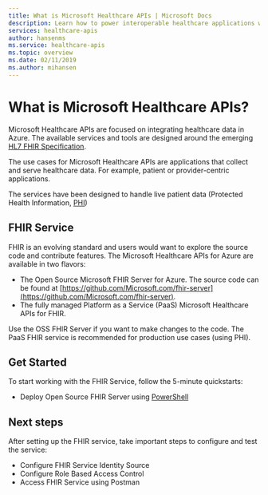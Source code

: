 ```yaml
---
title: What is Microsoft Healthcare APIs | Microsoft Docs 
description: Learn how to power interoperable healthcare applications with Microsoft Healthcare APIs.
services: healthcare-apis
author: hansenms
ms.service: healthcare-apis
ms.topic: overview 
ms.date: 02/11/2019
ms.author: mihansen
---
```


# What is Microsoft Healthcare APIs?

Microsoft Healthcare APIs are focused on integrating healthcare data in Azure. The available services and tools are designed around the emerging [HL7 FHIR Specification](https://hl7.org/fhir).

The use cases for Microsoft Healthcare APIs are applications that collect and serve healthcare data. For example, patient or provider-centric applications.

The services have been designed to handle live patient data (Protected Health Information, [PHI](https://www.hhs.gov/answers/hipaa/what-is-phi/index.html))

## FHIR Service

FHIR is an evolving standard and users would want to explore the source code and contribute features. The Microsoft Healthcare APIs for Azure are available in two flavors:

* The Open Source Microsoft FHIR Server for Azure. The source code can be found at [https://github.com/Microsoft.com/fhir-server](https://github.com/Microsoft.com/fhir-server).
* The fully managed Platform as a Service (PaaS) Microsoft Healthcare APIs for FHIR.

Use the OSS FHIR Server if you want to make changes to the code. The PaaS FHIR service is recommended for production use cases (using PHI).

## Get Started

To start working with the FHIR Service, follow the 5-minute quickstarts:

* Deploy Open Source FHIR Server using [PowerShell](documentation-fhir-quickstart-oss-powershell.md)

## Next steps

After setting up the FHIR service, take important steps to configure and test the service:

* Configure FHIR Service Identity Source
* Configure Role Based Access Control
* Access FHIR Service using Postman